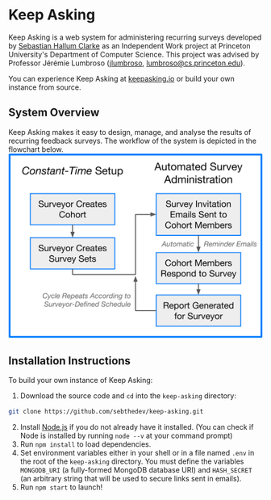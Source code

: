 # Keep Asking
Keep Asking is a web system for administering recurring surveys developed by [Sebastian Hallum Clarke](https://www.sebthedev.com) as an Independent Work project at Princeton University's Department of Computer Science. This project was advised by Professor Jérémie Lumbroso ([jlumbroso](https://github.com/jlumbroso), lumbroso@cs.princeton.edu).

You can experience Keep Asking at [keepasking.io](https://www.keepasking.io) or build your own instance from source.

## System Overview
Keep Asking makes it easy to design, manage, and analyse the results of recurring feedback surveys. The workflow of the system is depicted in the flowchart below.
<img src="./schematic_drawing.svg" alt="A schematic drawing of the Keep Asking workflow.">

## Installation Instructions
To build your own instance of Keep Asking:
1. Download the source code and `cd` into the `keep-asking` directory:
```bash
git clone https://github.com/sebthedev/keep-asking.git
```
2. Install [Node.js](https://nodejs.org/en/) if you do not already have it installed. (You can check if Node is installed by running `node --v` at your command prompt)
3. Run `npm install` to load dependencies.
4. Set environment variables either in your shell or in a file named `.env` in the root of the `keep-asking` directory. You must define the variables `MONGODB_URI` (a fully-formed MongoDB database URI) and `HASH_SECRET` (an arbitrary string that will be used to secure links sent in emails).
5. Run `npm start` to launch!
